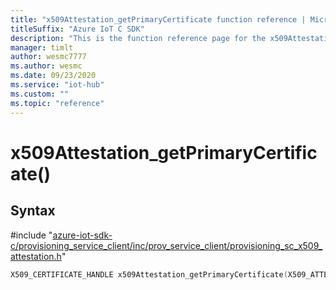 ```yaml
---                             
title: "x509Attestation_getPrimaryCertificate function reference | Microsoft Docs" 
titleSuffix: "Azure IoT C SDK"            
description: "This is the function reference page for the x509Attestation_getPrimaryCertificate() function in the Azure IoT C SDK. This SDK is used with Azure IoT Hub and Azure IoT Hub Device Provisioning Service"            
manager: timlt                 
author: wesmc7777              
ms.author: wesmc               
ms.date: 09/23/2020                    
ms.service: "iot-hub"             
ms.custom: ""                
ms.topic: "reference"        
---                            
```


# x509Attestation_getPrimaryCertificate()

## Syntax

\#include "[azure-iot-sdk-c/provisioning_service_client/inc/prov_service_client/provisioning_sc_x509_attestation.h](../provisioning-sc-x509-attestation-h.md)"  
```C
X509_CERTIFICATE_HANDLE x509Attestation_getPrimaryCertificate(X509_ATTESTATION_HANDLE  x509_att);
```


